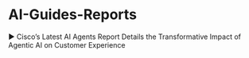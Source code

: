 # AI-Guides-Reports

▶ Cisco’s Latest AI Agents Report Details the Transformative Impact of Agentic AI on Customer Experience
